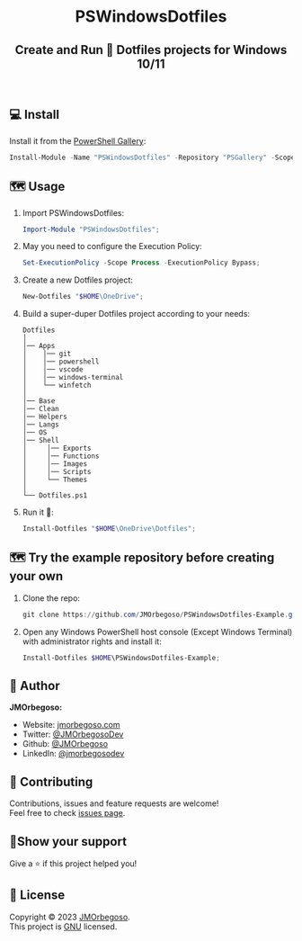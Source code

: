 <h1 align="center">PSWindowsDotfiles</h1>
<h2 align="center">Create and Run 🚀 Dotfiles projects for Windows 10/11</h2>

<br/>

## 💻 Install

Install it from the [PowerShell Gallery](https://www.powershellgallery.com/packages/PSWindowsDotfiles/):

``` PowerShell
Install-Module -Name "PSWindowsDotfiles" -Repository "PSGallery" -Scope "AllUsers";
```

## 🗺️ Usage

1. Import PSWindowsDotfiles:

   ``` PowerShell
   Import-Module "PSWindowsDotfiles";
   ```

2. May you need to configure the Execution Policy:

   ``` PowerShell
   Set-ExecutionPolicy -Scope Process -ExecutionPolicy Bypass;
   ```

3. Create a new Dotfiles project:

   ``` PowerShell
   New-Dotfiles "$HOME\OneDrive";
   ```

4. Build a super-duper Dotfiles project according to your needs:

   ```Explorer
   Dotfiles
   │
   │── Apps
   │    │── git
   │    │── powershell
   │    │── vscode
   │    │── windows-terminal
   │    └── winfetch
   │
   │── Base
   │── Clean
   │── Helpers
   │── Langs
   │── OS
   │── Shell
   │     │── Exports
   │     │── Functions
   │     │── Images
   │     │── Scripts
   │     └── Themes
   │
   └── Dotfiles.ps1
   ```

5. Run it 🚀:

   ``` PowerShell
   Install-Dotfiles "$HOME\OneDrive\Dotfiles";
   ```

## 🗺️ Try the example repository before creating your own

1. Clone the repo:

   ``` PowerShell
   git clone https://github.com/JMOrbegoso/PSWindowsDotfiles-Example.git $HOME\PSWindowsDotfiles-Example;
   ```

2. Open any Windows PowerShell host console (Except Windows Terminal) with administrator rights and install it:

   ``` PowerShell
   Install-Dotfiles $HOME\PSWindowsDotfiles-Example;
   ```

## 👤 Author

**JMOrbegoso:**

- Website: [jmorbegoso.com](https://www.jmorbegoso.com)
- Twitter: [@JMOrbegosoDev](https://twitter.com/JMOrbegosoDev/)
- Github: [@JMOrbegoso](https://github.com/JMOrbegoso/)
- LinkedIn: [@jmorbegosodev](https://www.linkedin.com/in/jmorbegosodev/)

## 🤝 Contributing

Contributions, issues and feature requests are welcome!<br />Feel free to check [issues page](https://github.com/JMOrbegoso/PSWindowsDotfiles/issues/).

## 🌟Show your support

Give a ⭐️ if this project helped you!

## 📝 License

Copyright © 2023 [JMOrbegoso](https://github.com/JMOrbegoso).<br />
This project is [GNU](https://github.com/JMOrbegoso/PSWindowsDotfiles/blob/main/LICENSE) licensed.

